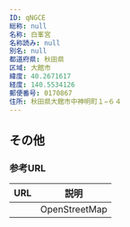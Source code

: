 ```yaml
---
ID: qNGCE
総称: null
名称: 白峯宮
名称読み: null
別名: null
都道府県: 秋田県
区域: 大館市
緯度: 40.2671617
経度: 140.5534126
郵便番号: 0170867
住所: 秋田県大館市中神明町１−６４
---
```


## その他

### 参考URL

| URL | 説明          |
| --- | ------------- |
|     | OpenStreetMap |
